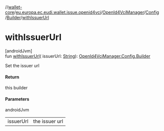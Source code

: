 //[wallet-core](../../../../../index.md)/[eu.europa.ec.eudi.wallet.issue.openid4vci](../../../index.md)/[OpenId4VciManager](../../index.md)/[Config](../index.md)/[Builder](index.md)/[withIssuerUrl](with-issuer-url.md)

# withIssuerUrl

[androidJvm]\
fun [withIssuerUrl](with-issuer-url.md)(
issuerUrl: [String](https://kotlinlang.org/api/latest/jvm/stdlib/kotlin/-string/index.html)): [OpenId4VciManager.Config.Builder](index.md)

Set the issuer url

#### Return

this builder

#### Parameters

androidJvm

|           |                |
|-----------|----------------|
| issuerUrl | the issuer url |
